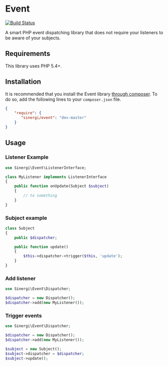 # Event

[![Build Status](https://travis-ci.org/sinergi/event.svg)](https://travis-ci.org/sinergi/event)

A smart PHP event dispatching library that does not require your listeners to be aware of your subjects.

<a name="requirements"></a>
## Requirements

This library uses PHP 5.4+.

<a name="installation"></a>
## Installation

It is recommended that you install the Event library [through composer](http://getcomposer.org/). To do so, add the following lines to your ``composer.json`` file.

```json
{
    "require": {
       "sinergi/event": "dev-master"
    }
}
```

<a name="usage"></a>
## Usage

### Listener Example

```php
use Sinergi\Event\ListenerInterface;

class MyListener implements ListenerInterface
{
    public function onUpdate(Subject $subject)
    {
        // to something
    }
}
```

### Subject example

```php
class Subject
{
    public $dispatcher;

    public function update()
    {
        $this->dispatcher->trigger($this, 'update');
    }
}
```

### Add listener

```php
use Sinergi\Event\Dispatcher;

$dispatcher = new Dispatcher();
$dispatcher->add(new MyListener());
```

### Trigger events

```php
use Sinergi\Event\Dispatcher;

$dispatcher = new Dispatcher();
$dispatcher->add(new MyListener());

$subject = new Subject();
$subject->dispatcher = $dispatcher;
$subject->update();
```

